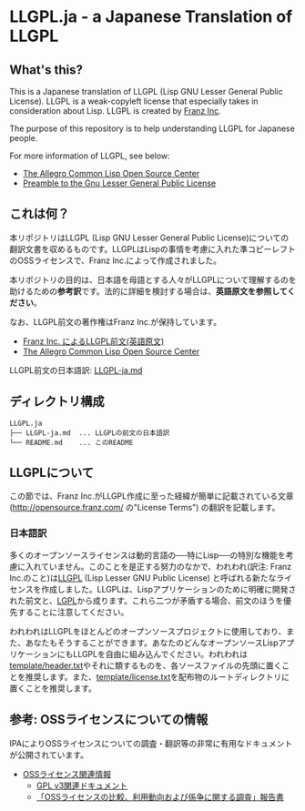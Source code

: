 # LLGPL.ja - a Japanese Translation of LLGPL

## What's this?

This is a Japanese translation of LLGPL (Lisp GNU Lesser General Public License). LLGPL is a weak-copyleft license that especially takes in consideration about Lisp. LLGPL is created by [Franz Inc](https://franz.com/).

The purpose of this repository is to help understanding LLGPL for Japanese people.

For more information of LLGPL, see below:

- [The Allegro Common Lisp Open Source Center](http://opensource.franz.com/)
- [Preamble to the Gnu Lesser General Public License](http://opensource.franz.com/preamble.html)


## これは何？

本リポジトリはLLGPL (Lisp GNU Lesser General Public License)についての翻訳文書を収めるものです。LLGPLはLispの事情を考慮に入れた準コピーレフトのOSSライセンスで、Franz Inc.によって作成されました。

本リポジトリの目的は、日本語を母語とする人々がLLGPLについて理解するのを助けるための**参考訳**です。法的に詳細を検討する場合は、**英語原文を参照してください**。

なお、LLGPL前文の著作権はFranz Inc.が保持しています。

- [Franz Inc. によるLLGPL前文(英語原文)](http://opensource.franz.com/preamble.html)
- [The Allegro Common Lisp Open Source Center](http://opensource.franz.com/)

LLGPL前文の日本語訳: [LLGPL-ja.md](LLGPL-ja.md)

## ディレクトリ構成

```
LLGPL.ja
├── LLGPL-ja.md  ... LLGPLの前文の日本語訳
└── README.md    ... このREADME

```

## LLGPLについて

この節では、Franz Inc.がLLGPL作成に至った経緯が簡単に記載されている文章 (<http://opensource.franz.com/> の"License Terms") の翻訳を記載します。 

### 日本語訳

多くのオープンソースライセンスは動的言語の──特にLisp──の特別な機能を考慮に入れていません。このことを是正する努力のなかで、われわれ(訳注: Franz Inc.のこと)は[LLGPL](http://opensource.franz.com/preamble.html) (Lisp Lesser GNU Public License) と呼ばれる新たなライセンスを作成しました。LLGPLは、Lispアプリケーションのために明確に開発された前文と、[LGPL](http://opensource.franz.com/license.html)から成ります。これら二つが矛盾する場合、前文のほうを優先することに注意してください。

われわれはLLGPLをほとんどのオープンソースプロジェクトに使用しており、また、あなたもそうすることができます。あなたのどんなオープンソースLispアプリケーションにもLLGPLを自由に組み込んでください。われわれは[template/header.txt](http://opensource.franz.com/template/header.txt)やそれに類するものを、各ソースファイルの先頭に置くことを推奨します。また、[template/license.txt](http://opensource.franz.com/template/license.txt)を配布物のルートディレクトリに置くことを推奨します。

## 参考: OSSライセンスについての情報

IPAによりOSSライセンスについての調査・翻訳等の非常に有用なドキュメントが公開されています。

- [OSSライセンス関連情報](https://www.ipa.go.jp/osc/osslegal.html)
    - [GPL v3関連ドキュメント](https://www.ipa.go.jp/osc/license1.html)
    - [「OSSライセンスの比較、利用動向および係争に関する調査」報告書](https://www.ipa.go.jp/osc/license2.html)
